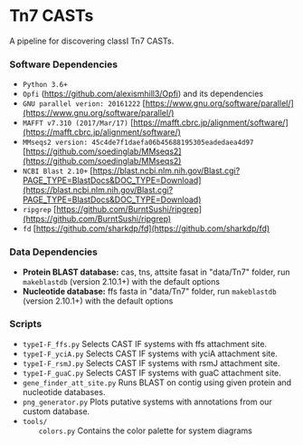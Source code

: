# Tn7 CASTs

A pipeline for discovering classI Tn7 CASTs.

### Software Dependencies

  - `Python 3.6+`  
  - `Opfi` (https://github.com/alexismhill3/Opfi) and its dependencies  
  - `GNU parallel verion: 20161222` [https://www.gnu.org/software/parallel/](https://www.gnu.org/software/parallel/)  
  - `MAFFT v7.310 (2017/Mar/17)` [https://mafft.cbrc.jp/alignment/software/](https://mafft.cbrc.jp/alignment/software/)  
  - `MMseqs2 version: 45c4de7f1daefa06b45688195305eadedaea4d97` [https://github.com/soedinglab/MMseqs2](https://github.com/soedinglab/MMseqs2)  
  - `NCBI Blast 2.10+` [https://blast.ncbi.nlm.nih.gov/Blast.cgi?PAGE_TYPE=BlastDocs&DOC_TYPE=Download](https://blast.ncbi.nlm.nih.gov/Blast.cgi?PAGE_TYPE=BlastDocs&DOC_TYPE=Download)  
  - `ripgrep` [https://github.com/BurntSushi/ripgrep](https://github.com/BurntSushi/ripgrep)  
  - `fd` [https://github.com/sharkdp/fd](https://github.com/sharkdp/fd)  


### Data Dependencies

  - **Protein BLAST database:** cas, tns, attsite fasat in "data/Tn7" folder, run `makeblastdb` (version 2.10.1+) with the default options
  - **Nucleotide database:** ffs fasta in "data/Tn7" folder, run `makeblastdb` (version 2.10.1+) with the default options


### Scripts

  - `typeI-F_ffs.py` Selects CAST IF systems with ffs attachment site.
  - `typeI-F_yciA.py` Selects CAST IF systems with yciA attachment site.
  - `typeI-F_rsmJ.py` Selects CAST IF systems with rsmJ attachment site.
  - `typeI-F_guaC.py` Selects CAST IF systems with guaC attachment site.
  - `gene_finder_att_site.py` Runs BLAST on contig using given protein and nucleotide databases.  
  - `png_generator.py` Plots putative systems with annotations from our custom database.
  - `tools/`  
    `colors.py` Contains the color palette for system diagrams 

